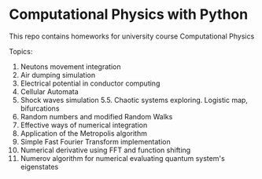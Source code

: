 # Computational Physics with Python

This repo contains homeworks for university course Computational Physics

Topics:
1. Neutons movement integration
2. Air dumping simulation
3. Electrical potential in conductor computing
4. Cellular Automata
5. Shock waves simulation
5.5. Chaotic systems exploring. Logistic map, bifurcations
6. Random numbers and modified Random Walks
7. Effective ways of numerical integration
8. Application of the Metropolis algorithm
9. Simple Fast Fourier Transform implementation
10. Numerical derivative using FFT and function shifting
11. Numerov algorithm for numerical evaluating quantum system's eigenstates